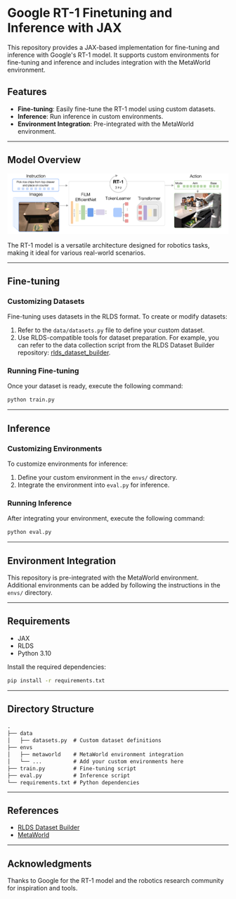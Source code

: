 # Google RT-1 Finetuning and Inference with JAX

This repository provides a JAX-based implementation for fine-tuning and inference with Google's RT-1 model. It supports custom environments for fine-tuning and inference and includes integration with the MetaWorld environment.

## Features
- **Fine-tuning**: Easily fine-tune the RT-1 model using custom datasets.
- **Inference**: Run inference in custom environments.
- **Environment Integration**: Pre-integrated with the MetaWorld environment.

---

## Model Overview
![RT-1 Model](static/image1.png)

The RT-1 model is a versatile architecture designed for robotics tasks, making it ideal for various real-world scenarios.

---

## Fine-tuning

### Customizing Datasets
Fine-tuning uses datasets in the RLDS format. To create or modify datasets:
1. Refer to the `data/datasets.py` file to define your custom dataset.
2. Use RLDS-compatible tools for dataset preparation. For example, you can refer to the data collection script from the RLDS Dataset Builder repository: [rlds_dataset_builder](https://github.com/kpertsch/rlds_dataset_builder).

### Running Fine-tuning
Once your dataset is ready, execute the following command:
```bash
python train.py
```

---

## Inference

### Customizing Environments
To customize environments for inference:
1. Define your custom environment in the `envs/` directory.
2. Integrate the environment into `eval.py` for inference.

### Running Inference
After integrating your environment, execute the following command:
```bash
python eval.py
```

---

## Environment Integration
This repository is pre-integrated with the MetaWorld environment. Additional environments can be added by following the instructions in the `envs/` directory.

---

## Requirements
- JAX
- RLDS
- Python 3.10

Install the required dependencies:
```bash
pip install -r requirements.txt
```

---

## Directory Structure
```
.
├── data
│   ├── datasets.py  # Custom dataset definitions
├── envs
│   ├── metaworld    # MetaWorld environment integration
│   └── ...          # Add your custom environments here
├── train.py         # Fine-tuning script
├── eval.py          # Inference script
└── requirements.txt # Python dependencies
```

---

## References
- [RLDS Dataset Builder](https://github.com/kpertsch/rlds_dataset_builder)
- [MetaWorld](https://github.com/Farama-Foundation/Metaworld)


---

## Acknowledgments
Thanks to Google for the RT-1 model and the robotics research community for inspiration and tools.

